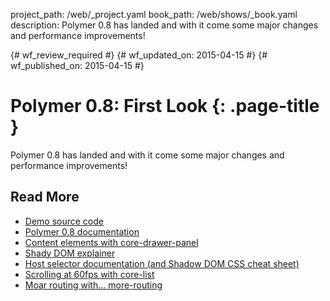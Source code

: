 project_path: /web/_project.yaml
book_path: /web/shows/_book.yaml
description: Polymer 0.8 has landed and with it come some major changes and performance improvements!

{# wf_review_required #}
{# wf_updated_on: 2015-04-15 #}
{# wf_published_on: 2015-04-15 #}

# Polymer 0.8: First Look {: .page-title }

Polymer 0.8 has landed and with it come some major changes and performance improvements!

## Read More

- [Demo source code](https://github.com/robdodson/polycasts/tree/master/ep13-08-first-look)
- [Polymer 0.8 documentation](https://www.polymer-project.org/0.8/)
- [Content elements with core-drawer-panel](/web/shows/polycasts/season-1/core-drawer-panel)
- [Shady DOM explainer](https://www.polymer-project.org/0.8/docs/devguide/local-dom.html)
- [Host selector documentation (and Shadow DOM CSS cheat sheet)](http://robdodson.me/shadow-dom-css-cheat-sheet/#host)
- [Scrolling at 60fps with core-list](/web/shows/polycasts/season-2/scrolling-at-60fps-with-core-list)
- [Moar routing with... more-routing](/web/shows/polycasts/season-2/more-routing-with-more-routing)
